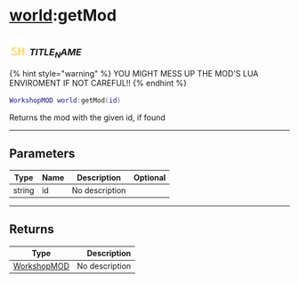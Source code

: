 # [world](../world/README.md):getMod

### <img src="../../.gitbook/assets/shared.png" width="32" height="32" /> $TITLE_NAME$

{% hint style="warning" %} YOU MIGHT MESS UP THE MOD'S LUA ENVIROMENT IF NOT CAREFUL!! {% endhint %}


```lua
WorkshopMOD world:getMod(id)
```

Returns the mod with the given id, if found<br>

-----------------
## Parameters

| Type   | Name | Description | Optional |
| ------ | ---- | ----------- | -------: |
| string | id | No description |  |

-----------------
## Returns

| Type   | Description |
| ------ | ----------: |
| [WorkshopMOD](../workshopmod/README.md) | No description |
